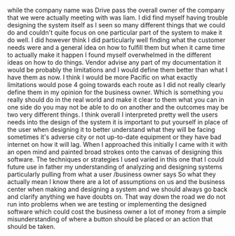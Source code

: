 while the company name was Drive pass the overall owner of the company that we were actually meeting with was liam. I did find myself having trouble designing the system itself as I seen so many different things that we could do and couldn't quite focus on one particular part of the system to make it do well. I did however think I did particularly well finding what the customer needs were and a general idea on how to fulfill them but when it came time to actually make it happen I found myself overwhelmed in the different ideas on how to do things. Vendor advise any part of my documentation it would be probably the limitations and I would define them better than what I have them as now. I think I would be more Pacific on what exactly limitations would pose 4 going towards each route as I did not really clearly define them in my opinion for the business owner. Which is something you really should do in the real world and make it clear to them what you can in one side do you may not be able to do on another and the outcomes may be two very different things. I think overall I interpreted pretty well the users needs into the design of the system it is important to put yourself in place of the user when designing it to better understand what they will be facing sometimes it's adverse city or not up-to-date equipment or they have bad internet on how it will lag. When I approached this initially I came with it with an open mind and painted broad strokes onto the canvas of designing this software. The techniques or strategies I used varied in this one that I could future use in father my understanding of analyzing and designing systems particularly pulling from what a user /business owner says So what they actually mean I know there are a lot of assumptions on us and the business center when making and designing a system and we should always go back and clarify anything we have doubts on. That way down the road we do not run into problems when we are testing or implementing the designed software which could cost the business owner a lot of money from a simple misunderstanding of where a button should be placed or an action that should be taken.
